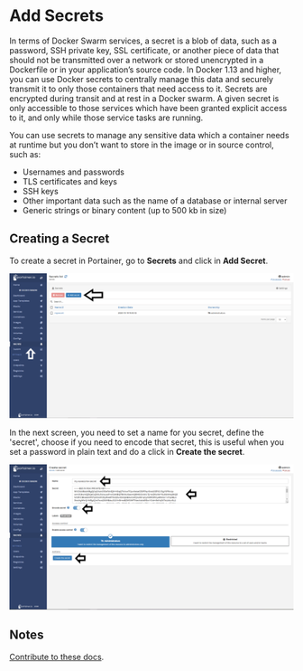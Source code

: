 # Add Secrets

In terms of Docker Swarm services, a secret is a blob of data, such as a password, SSH private key, SSL certificate, or another piece of data that should not be transmitted over a network or stored unencrypted in a Dockerfile or in your application’s source code. In Docker 1.13 and higher, you can use Docker secrets to centrally manage this data and securely transmit it to only those containers that need access to it. Secrets are encrypted during transit and at rest in a Docker swarm. A given secret is only accessible to those services which have been granted explicit access to it, and only while those service tasks are running.

You can use secrets to manage any sensitive data which a container needs at runtime but you don’t want to store in the image or in source control, such as:

* Usernames and passwords
* TLS certificates and keys
* SSH keys
* Other important data such as the name of a database or internal server
* Generic strings or binary content (up to 500 kb in size)

## Creating a Secret

To create a secret in Portainer, go to <b>Secrets</b> and click in <b>Add Secret</b>.

![secrets](assets/secret-1.png)

In the next screen, you need to set a name for you secret, define the 'secret', choose if you need to encode that secret, this is useful when you set a password in plain text and do a click in <b>Create the secret</b>.

![secrets](assets/secret-2.png)

## Notes

[Contribute to these docs](https://github.com/portainer/portainer-docs/blob/master/contributing.md).